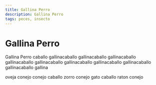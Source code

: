 ```yaml
---
title: Gallina Perro
description: Gallina Perro
tags: peces, insecto
---
```


# Gallina Perro

Gallina Perro caballo gallinacaballo gallinacaballo gallinacaballo gallinacaballo gallinacaballo gallinacaballo gallinacaballo gallinacaballo gallinacaballo gallina

oveja conejo conejo caballo zorro conejo gato caballo raton conejo